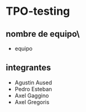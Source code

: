 # TPO-testing


## nombre de equipo\
- equipo

## integrantes
- Agustin Aused
- Pedro Esteban
- Axel Gaggino
- Axel Gregoris

